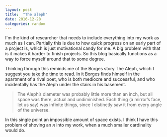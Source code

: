 ```yaml
---
layout: post
title:  "The aleph"
date: 2016-12-28
categories: random
---
```


I'm the kind of researcher that needs to include everything into my work as much as I can. Partially this is due to how quick progress on an early part of a project is, which is just motivational candy for me. A big problem with that is it makes it harder to finish projects. So this blog basically functions as a way to force myself around that to some degree.

Thinking through this reminds me of the Borges story The Aleph, which I suggest you [take the time](http://web.mit.edu/allanmc/www/borgesaleph.pdf) to read. In it Borges finds himself in the apartment of a rival poet, who is both mediocre and successful, and who incidentally has the Aleph under the stairs in his basement.

> The Aleph’s diameter was probably little more than an inch, but all space was there, actual and undiminished. Each thing (a mirror’s face, let us say) was infinite things, since I distinctly saw it from every angle of the universe.

In this single point an impossible amount of space exists. I think I have this problem of shoving an &#1488; into my work, when a much smaller cardinality would do.
